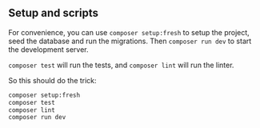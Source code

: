 ## Setup and scripts

For convenience, you can use `composer setup:fresh` to setup the project, seed the database and run the migrations. Then `composer run dev` to start the development server.

`composer test` will run the tests, and `composer lint` will run the linter.

So this should do the trick:

```bash
composer setup:fresh
composer test
composer lint
composer run dev
```
